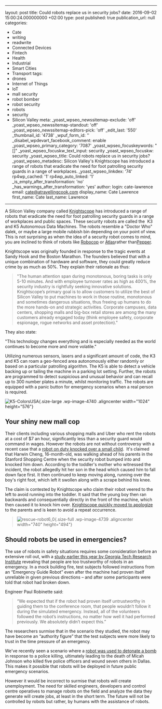   - --
layout: post
title: Could robots replace us in security jobs?
date: 2016-09-02 15:00:24.000000000 +02:00
type: post
published: true
publication_url: null
categories:
  - Cate
  - writing
  - readwrite
  - Connected Devices
  - Fintech
  - Health
  - Industrial
  - Smart Cities
  - Transport
tags:
  - drones
  - Internet of Things
  - IoT
  - mall security
  - robot bomber
  - robot security
  - robots
  - security
  - Silicon Valley
meta:
  _yoast_wpseo_newssitemap-exclude: 'off'
  _yoast_wpseo_newssitemap-standout: 'off'
  _yoast_wpseo_newssitemap-editors-pick: 'off'
  _edit_last: '550'
  _thumbnail_id: '4738'
  _wpuf_form_id: ''
  _disabel_wpdevart_facebook_comment: enable
  _yoast_wpseo_primary_category: '7087'
  _yoast_wpseo_focuskeywords: "[]"
  _yoast_wpseo_focuskw_text_input: security
  _yoast_wpseo_focuskw: security
  _yoast_wpseo_title: Could robots replace us in security jobs?
  _yoast_wpseo_metadesc: Silicon Valley's Knightscope has introduced a range of robots
    that eradicate the need for foot patrolling security guards in a range of workplaces.
  _yoast_wpseo_linkdex: '74'
  rp4wp_cached: '1'
  rp4wp_auto_linked: '1'
  _is_empty_after_transformation: 'no'
  _has_warnings_after_transformation: 'yes'
author:
  login: cate-lawrence
  email: cate@atravellingcook.com
  display_name: Cate Lawrence
  first_name: Cate
  last_name: Lawrence
---
A Silicon Valley company called [Knightscope](http://knightscope.com/)
has introduced a range of robots that eradicate the need for foot
patrolling security guards in a range of workplaces and public
spaces. These security robots are called the  K3 and K5 Autonomous Data
Machines. The robots resemble a "Doctor Who" dalek, or maybe a large
mobile rubbish bin depending on your point of view. This is not
surprising as when the idea of a security robot comes to mind, you are
inclined to think of robots like
[Robocop](http://www.imdb.com/title/tt0093870/) or
[Atlas](https://www.youtube.com/watch?v=rVlhMGQgDkY)rather
than[Pepper](https://readwrite.com/2016/03/10/pepper-robot-helper/).

Knightscope was originally founded in response to the tragic events at
Sandy Hook and the Boston Marathon. The founders believed that with a
unique combination of hardware and software, they could greatly reduce
crime by as much as 50%. They explain their rationale as thus:

> "The human attention span during monotonous, boring tasks is only 5-10
> minutes. And with employee turnover rates as high as 400%, the
> security industry is rightfully seeking innovative solutions.
> Knightscope’s primary goal is to allow customers to utilize the best
> of Silicon Valley to put machines to work in those routine, monotonous
> and sometimes dangerous situations, thus freeing up humans to do the
> more hands-on and strategic activities. Corporate campuses, data
> centers, shopping malls and big-box retail stores are among the many
> customers already engaged today (think employee safety, corporate
> espionage, rogue networks and asset protection)."

They also state:

"This technology changes everything and is especially needed as the
world continues to become more and more volatile."

Utilizing numerous sensors, lasers and a significant amount of code, the
K3 and K5 can roam a geo-fenced area autonomously either randomly or
based on a particular patrolling algorithm. The K5 is able to detect a
vehicle backing up or tailing the machine in a parking lot setting.
Further, the robots are programmed to detect suspicious and unusual
behavior and can recall up to 300 number plates a minute, whilst
monitoring traffic. The robots are equipped with a panic button for
emergency scenarios when a real person is required.

![K5-ColorsUSA](rw-import/K5-ColorsUSA-1024x576.png){.size-large
.wp-image-4740 .aligncenter width="1024" height="576"}

Your shiny new mall cop
-----------------------

Their clients including various shopping malls and Uber who rent the
robots at a cost of \$7 an hour, significantly less than a security
guard would command in wages. However the robots are not without
controversy with a recent case that a [robot on duty knocked over a
small
child](http://fusion.net/story/324731/security-robot-runs-over-child/).
 It's claimed that Harwin Cheng, 16-month-old, was walking ahead of his
parents in the Stanford Shopping Centre when the security robot bumped
into and knocked him down. According to the toddler's mother who
witnessed the incident, the robot allegedly hit her son in the head
which caused him to fall down face first. It then continued to keep
moving along, running over the boy's right foot, which left it swollen
along with a scrape behind his knee.

The claim is contested by Knightscope who claim their robot veered to
the left to avoid running into the toddler. It said that the young boy
then ran backwards and consequentially directly in the front of the
machine, which then caused it to knock him over. [Knightscope quickly
moved to
apologize](http://www.businesswire.com/news/home/20160713006532/en) to
the parents and is keen to avoid a repeat occurrence.

<div class="bk-body-sub">

<div class="at-body">

> <div>
>
> ![rescue-robot6\_0](rw-import/rescue-robot6_0.jpg){.size-full
> .wp-image-4739 .aligncenter width="740" height="494"}
>
> </div>

<div>

Should robots be used in emergencies?
-------------------------------------

The use of robots in safety situations requires some consideration
before an extensive roll out, with a [study earlier this year by Georgia
Tech Research
Institute](http://www.gtri.gatech.edu/casestudy/emergencies-should-you-trust-robot) revealing
that people are too trustworthy of robots in an emergency. In a mock
building fire, test subjects followed instructions from an “Emergency
Guide Robot” even after the machine had proven itself unreliable in
given previous directions – and after some participants were told that
robot had broken down.

Engineer Paul Robinette said:

</div>

> <div>
>
> “We expected that if the robot had proven itself untrustworthy in
> guiding them to the conference room, that people wouldn’t follow it
> during the simulated emergency. Instead, all of the volunteers
> followed the robot’s instructions, no matter how well it had performed
> previously. We absolutely didn’t expect this.”
>
> </div>

<div>

The researchers surmise that in the scenario they studied, the robot may
have become an “authority figure” that the test subjects were more
likely to trust in the time pressure of an emergency.

</div>

We've recently seen a scenario where a [robot was used to detonate a
bomb](https://readwrite.com/2016/07/12/killing-dallas-shooter-robot-right-choice-dt1/)
in response to a police killing, ultimately leading to the death
of Micah Johnson who killed five police officers and wound seven others
in Dallas. This makes it possible that robots will be deployed in future
public emergency scenarios.

However it would be incorrect to surmise that robots will create
unemployment. The need for skilled engineers, developers and control
centre operatives to manage robots on the field and analyze the data
they generate will create jobs, at least in the short term. The future
will not be controlled by robots but rather, by humans with the
assistance of robots.

</div>

</div>
